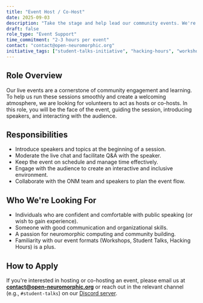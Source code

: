 ```yaml
---
title: "Event Host / Co-Host"
date: 2025-09-03
description: "Take the stage and help lead our community events. We're looking for enthusiastic hosts for our Workshops, Student Talks, and Hacking Hours."
draft: false
role_type: "Event Support"
time_commitment: "2-3 hours per event"
contact: "contact@open-neuromorphic.org"
initiative_tags: ["student-talks-initiative", "hacking-hours", "workshops"]
---
```


## Role Overview
Our live events are a cornerstone of community engagement and learning. To help us run these sessions smoothly and create a welcoming atmosphere, we are looking for volunteers to act as hosts or co-hosts. In this role, you will be the face of the event, guiding the session, introducing speakers, and interacting with the audience.

## Responsibilities
-   Introduce speakers and topics at the beginning of a session.
-   Moderate the live chat and facilitate Q&A with the speaker.
-   Keep the event on schedule and manage time effectively.
-   Engage with the audience to create an interactive and inclusive environment.
-   Collaborate with the ONM team and speakers to plan the event flow.

## Who We're Looking For
-   Individuals who are confident and comfortable with public speaking (or wish to gain experience).
-   Someone with good communication and organizational skills.
-   A passion for neuromorphic computing and community building.
-   Familiarity with our event formats (Workshops, Student Talks, Hacking Hours) is a plus.

## How to Apply
If you're interested in hosting or co-hosting an event, please email us at **contact@open-neuromorphic.org** or reach out in the relevant channel (e.g., `#student-talks`) on our [Discord server](https://discord.gg/hUygPUdD8E).